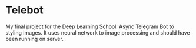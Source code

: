 # Telebot
My final project for the Deep Learning School: Async Telegram Bot to styling images. It uses neural network to image processing and should have been running on server.
